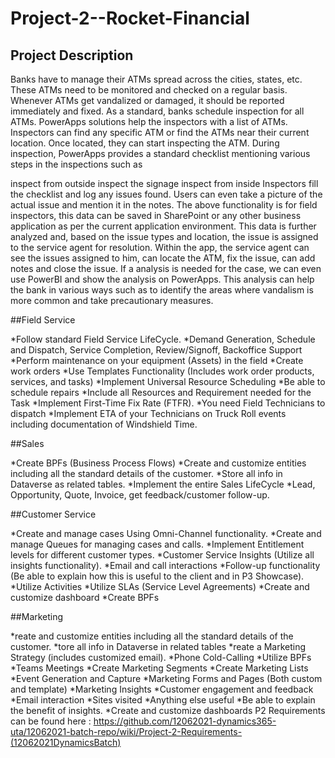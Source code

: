 # Project-2--Rocket-Financial

## Project Description

Banks have to manage their ATMs spread across the cities, states, etc. These ATMs need to be monitored and checked on a regular basis. Whenever ATMs get vandalized or damaged, it should be reported immediately and fixed. As a standard, banks schedule inspection for all ATMs. PowerApps solutions help the inspectors with a list of ATMs. Inspectors can find any specific ATM or find the ATMs near their current location. Once located, they can start inspecting the ATM. During inspection, PowerApps provides a standard checklist mentioning various steps in the inspections such as

inspect from outside
inspect the signage
inspect from inside
Inspectors fill the checklist and log any issues found. Users can even take a picture of the actual issue and mention it in the notes. The above functionality is for field inspectors, this data can be saved in SharePoint or any other business application as per the current application environment. This data is further analyzed and, based on the issue types and location, the issue is assigned to the service agent for resolution. Within the app, the service agent can see the issues assigned to him, can locate the ATM, fix the issue, can add notes and close the issue. If a analysis is needed for the case, we can even use PowerBI and show the analysis on PowerApps. This analysis can help the bank in various ways such as to identify the areas where vandalism is more common and take precautionary measures.


##Field Service

*Follow standard Field Service LifeCycle.
*Demand Generation, Schedule and Dispatch, Service Completion, Review/Signoff, Backoffice Support
*Perform maintenance on your equipment (Assets) in the field
*Create work orders
*Use Templates Functionality (Includes work order products, services, and tasks)
*Implement Universal Resource Scheduling
*Be able to schedule repairs
*Include all Resources and Requirement needed for the Task
*Implement First-Time Fix Rate (FTFR).
*You need Field Technicians to dispatch
*Implement ETA of your Technicians on Truck Roll events including documentation of Windshield Time.

##Sales

*Create BPFs (Business Process Flows)
*Create and customize entities including all the standard details of the customer.
*Store all info in Dataverse as related tables.
*Implement the entire Sales LifeCycle
*Lead, Opportunity, Quote, Invoice, get feedback/customer follow-up.

##Customer Service

*Create and manage cases Using Omni-Channel functionality.
*Create and manage Queues for managing cases and calls.
*Implement Entitlement levels for different customer types.
*Customer Service Insights (Utilize all insights functionality).
*Email and call interactions
*Follow-up functionality (Be able to explain how this is useful to the client and in P3 Showcase).
*Utilize Activities
*Utilize SLAs (Service Level Agreements)
*Create and customize dashboard
*Create BPFs

##Marketing

*reate and customize entities including all the standard details of the customer.
*tore all info in Dataverse in related tables
*reate a Marketing Strategy (includes customized email).
*Phone Cold-Calling
*Utilize BPFs
*Teams Meetings
*Create Marketing Segments
*Create Marketing Lists
*Event Generation and Capture
*Marketing Forms and Pages (Both custom and template)
*Marketing Insights
*Customer engagement and feedback
*Email interaction
*Sites visited
*Anything else useful
*Be able to explain the benefit of insights.
*Create and customize dashboards
P2 Requirements can be found here : https://github.com/12062021-dynamics365-uta/12062021-batch-repo/wiki/Project-2-Requirements-(12062021DynamicsBatch)
